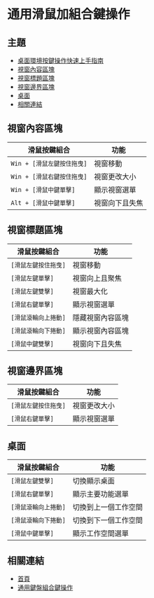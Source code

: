 
# 通用滑鼠加組合鍵操作


## 主題

* [桌面環境按鍵操作快速上手指南](https://samwhelp.github.io/system-modeling/read/zh_tw/quick-start)
* [視窗內容區塊](#視窗內容區塊)
* [視窗標題區塊](#視窗標題區塊)
* [視窗邊界區塊](#視窗邊界區塊)
* [桌面](#桌面)
* [相關連結](#相關連結)


## 視窗內容區塊

| 滑鼠按鍵組合                |  功能             |
| --------------------------- | ----------------- |
| `Win + [滑鼠左鍵按住拖曳]`  | 視窗移動          |
| `Win + [滑鼠右鍵按住拖曳]`  | 視窗更改大小      |
| `Win + [滑鼠中鍵單擊]`      | 顯示視窗選單      |
| `Alt + [滑鼠中鍵單擊]`      | 視窗向下且失焦    |


## 視窗標題區塊

| 滑鼠按鍵組合                |  功能             |
| --------------------------- | ----------------- |
| `[滑鼠左鍵按住拖曳]`        | 視窗移動          |
| `[滑鼠左鍵單擊]`            | 視窗向上且聚焦    | 
| `[滑鼠左鍵雙擊]`            | 視窗最大化        |
| `[滑鼠右鍵單擊]`            | 顯示視窗選單      |
| `[滑鼠滾輪向上捲動]`        | 隱藏視窗內容區塊  |
| `[滑鼠滾輪向下捲動]`        | 顯示視窗內容區塊  |
| `[滑鼠中鍵雙擊]`            | 視窗向下且失焦    |


## 視窗邊界區塊

| 滑鼠按鍵組合                |  功能             |
| --------------------------- | ----------------- |
| `[滑鼠左鍵按住拖曳]`        | 視窗更改大小      |
| `[滑鼠右鍵單擊]`            | 顯示視窗選單      |


## 桌面

| 滑鼠按鍵組合                |  功能                 |
| --------------------------- | --------------------- |
| `[滑鼠左鍵雙擊]`            | 切換顯示桌面          |
| `[滑鼠右鍵單擊]`            | 顯示主要功能選單      |
| `[滑鼠滾輪向上捲動]`        | 切換到上一個工作空間  |
| `[滑鼠滾輪向下捲動]`        | 切換到下一個工作空間  |
| `[滑鼠中鍵單擊]`            | 顯示工作空間選單      |



## 相關連結

* [首頁](https://samwhelp.github.io/system-modeling/)
* [通用鍵盤組合鍵操作](https://samwhelp.github.io/system-modeling/read/zh_tw/spec-keybind-common)
